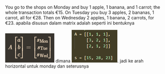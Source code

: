 You go to the shops on Monday and buy 1 apple, 1 banana, and 1 carrot; the whole transaction totals €15. On Tuesday you buy 3 apples, 2 bananas, 1 carrot, all for €28. Then on Wednesday 2 apples, 1 banana, 2 carrots, for €23. apabila disusun dalam matrix adalah seperti ini bentuknya 

![566dcc92f5c50594f51a1d58d73fa81c.png](../../../../_resources/566dcc92f5c50594f51a1d58d73fa81c.png)
dimana
![45ae5d773b391ca2806107e037d4ebd3.png](../../../../_resources/45ae5d773b391ca2806107e037d4ebd3.png). jadi ke arah horizontal untuk monday dan seterusnya